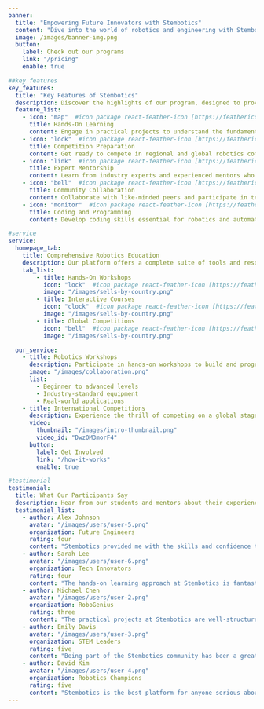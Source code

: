 ```yaml
---
banner:
  title: "Empowering Future Innovators with Stembotics"
  content: "Dive into the world of robotics and engineering with Stembotics' comprehensive learning platform."
  image: /images/banner-img.png
  button:
    label: Check out our programs
    link: "/pricing"
    enable: true

##key features
key_features:
  title: "Key Features of Stembotics"
  description: Discover the highlights of our program, designed to provide hands-on learning and real-world experience in robotics and engineering.
  feature_list:
    - icon: "map"  #icon package react-feather-icon [https://feathericons.com/]
      title: Hands-On Learning
      content: Engage in practical projects to understand the fundamentals of robotics and engineering.
    - icon: "lock"  #icon package react-feather-icon [https://feathericons.com/]
      title: Competition Preparation
      content: Get ready to compete in regional and global robotics competitions with our specialized training programs.
    - icon: "link"  #icon package react-feather-icon [https://feathericons.com/]
      title: Expert Mentorship
      content: Learn from industry experts and experienced mentors who guide you through your robotics journey.
    - icon: "bell"  #icon package react-feather-icon [https://feathericons.com/]
      title: Community Collaboration
      content: Collaborate with like-minded peers and participate in team projects to enhance your learning experience.
    - icon: "monitor"  #icon package react-feather-icon [https://feathericons.com/]
      title: Coding and Programming
      content: Develop coding skills essential for robotics and automation through our tailored programming courses.

#service
service:
  homepage_tab:
    title: Comprehensive Robotics Education
    description: Our platform offers a complete suite of tools and resources to help you excel in the field of robotics and engineering.
    tab_list:
        - title: Hands-On Workshops
          icon: "lock"  #icon package react-feather-icon [https://feathericons.com/]
          image: "/images/sells-by-country.png"
        - title: Interactive Courses
          icon: "clock"  #icon package react-feather-icon [https://feathericons.com/]
          image: "/images/sells-by-country.png"
        - title: Global Competitions
          icon: "bell"  #icon package react-feather-icon [https://feathericons.com/]
          image: "/images/sells-by-country.png"

  our_service:
    - title: Robotics Workshops
      description: Participate in hands-on workshops to build and program your own robots, guided by our expert instructors.
      image: "/images/collaboration.png"
      list:
        - Beginner to advanced levels
        - Industry-standard equipment
        - Real-world applications
    - title: International Competitions
      description: Experience the thrill of competing on a global stage! Join us to participate in renowned international robotics competitions and showcase your skills. 
      video:
        thumbnail: "/images/intro-thumbnail.png"
        video_id: "DwzOM3morF4"
      button:
        label: Get Involved
        link: "/how-it-works"
        enable: true

#testimonial
testimonial:
  title: What Our Participants Say
  description: Hear from our students and mentors about their experiences with the Stembotics program.
  testimonial_list:
    - author: Alex Johnson
      avatar: "/images/users/user-5.png"
      organization: Future Engineers
      rating: four
      content: "Stembotics provided me with the skills and confidence to excel in robotics competitions. The mentors were incredibly supportive!"
    - author: Sarah Lee
      avatar: "/images/users/user-6.png"
      organization: Tech Innovators
      rating: four
      content: "The hands-on learning approach at Stembotics is fantastic. I loved working on real projects and seeing my ideas come to life."
    - author: Michael Chen
      avatar: "/images/users/user-2.png"
      organization: RoboGenius
      rating: three
      content: "The practical projects at Stembotics are well-structured and engaging. I could explore and experiment freely, enhancing my skills."
    - author: Emily Davis
      avatar: "/images/users/user-3.png"
      organization: STEM Leaders
      rating: five
      content: "Being part of the Stembotics community has been a great experience. The competitions were challenging but rewarding."
    - author: David Kim
      avatar: "/images/users/user-4.png"
      organization: Robotics Champions
      rating: five
      content: "Stembotics is the best platform for anyone serious about robotics. The mentorship and resources available are top-notch."
---
```

